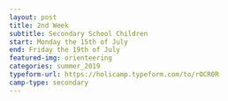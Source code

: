 ```yaml
---
layout: post
title: 2nd Week
subtitle: Secondary School Children
start: Monday the 15th of July
end: Friday the 19th of July
featured-img: orienteering
categories: summer_2019
typeform-url: https://holicamp.typeform.com/to/rOCR0R
camp-type: secondary
---
```

